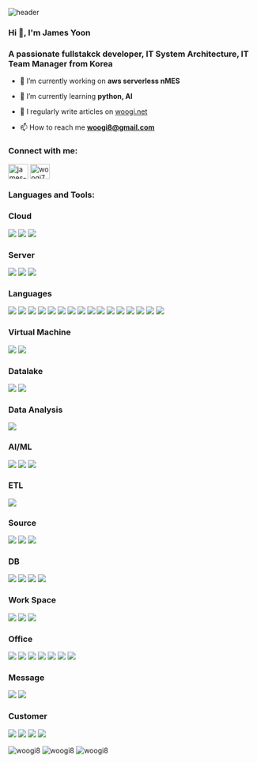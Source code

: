 
![header](https://capsule-render.vercel.app/api?type=wave&color=auto&height=300&section=header&text=woogi%20GitHub&fontSize=90)


<h3 align="left">Hi 👋, I'm James Yoon</h3>
<h3 align="left">A passionate fullstakck developer, IT System Architecture, IT Team Manager from Korea</h3>

- 🔭 I’m currently working on **aws serverless nMES**

- 🌱 I’m currently learning **python, AI**

- 📝 I regularly write articles on [woogi.net](woogi.net)

- 📫 How to reach me **woogi8@gmail.com**


<h3 align="left">Connect with me:</h3>
<p align="left">
<a href="https://www.linkedin.com/in/james-yoon-9aa3a6263/" target="blank"><img align="center" src="https://raw.githubusercontent.com/rahuldkjain/github-profile-readme-generator/master/src/images/icons/Social/linked-in-alt.svg" alt="james-yoon" height="30" width="40" /></a>
<a href="https://instagram.com/woogi7" target="blank"><img align="center" src="https://raw.githubusercontent.com/rahuldkjain/github-profile-readme-generator/master/src/images/icons/Social/instagram.svg" alt="woogi7" height="30" width="40" /></a>
</p>
</p>
</p>

<h3 align="left">Languages and Tools:</h3>
 <h3 align="left">Cloud</h3>
<p>
<img src="https://img.shields.io/badge/aws-232F3E?style=plastic&logo=amazonaws&logoColor=white">
<img src="https://img.shields.io/badge/AWS Lambda-FF9900?style=plastic&logo=AWS Lambda&logoColor=white">
<img src="https://img.shields.io/badge/Amazon S3-569A31?style=plastic&logo=Amazon S3&logoColor=white"> 
</p>

  <h3 align="left">Server</h3>
  <p>
   <img src="https://img.shields.io/badge/Amazon EC2-FF9900?style=plastic&logo=Amazon EC2&logoColor=white"> 
   <img src="https://img.shields.io/badge/Linux-FCC624?style=plastic&logo=linux&logoColor=white"> 
   <img src="https://img.shields.io/badge/CentOS-262577?style=plastic&logo=centos&logoColor=white"> 
 </p>
 
<h3 align="left">Languages</h3>
<p>
<img src="https://img.shields.io/badge/vue.js-4FC08D?style=plastic&logo=vuedotjs&logoColor=white"> 
<img src="https://img.shields.io/badge/Node.js-339933?style=plastic&logo=nodedotjs&logoColor=white"> 
<img src="https://img.shields.io/badge/npm-CB3837?style=plastic&logo=npm&logoColor=white"> 
<img src="https://img.shields.io/badge/csharp-512BD4?style=plastic&logo=csharp&logoColor=white"> 
 <img src="https://img.shields.io/badge/C-A8B9CC?style=plastic&logo=C&logoColor=white"> 
 <img src="https://img.shields.io/badge/C++-00599C?style=plastic&logo=cplusplus&logoColor=white"> 
  <img src="https://img.shields.io/badge/.NET-512BD4?style=plastic&logo=.NET&logoColor=white"> 
 <img src="https://img.shields.io/badge/Figma-F24E1E?style=plastic&logo=Figma&logoColor=white"> 
 <img src="https://img.shields.io/badge/Flask-000000?style=plastic&logo=Flask&logoColor=white"> 
<img src="https://img.shields.io/badge/devexpress-FF7200?style=plastic&logo=devexpress&logoColor=white"> 
 <img src="https://img.shields.io/badge/visualbasic-512BD4?style=plastic&logo=visualbasic&logoColor=white"> 
 <img src="https://img.shields.io/badge/MS Visual Studio-5C2D91?style=plastic&logo=visualstudio&logoColor=white"> 
 <img src="https://img.shields.io/badge/MS visual Studio Code-007ACC?style=plastic&logo=visualstudiocode&logoColor=white">  
 <img src="https://img.shields.io/badge/Jupyter-F37626?style=plastic&logo=jupyter&logoColor=white">  
 <img src="https://img.shields.io/badge/PyCharm-000000?style=plastic&logo=pycharm&logoColor=white">  
 <img src="https://img.shields.io/badge/python-3776AB?style=plastic&logo=python&logoColor=white"> 
</p>
 
 
 <h3 align="left">Virtual Machine</h3>
 <p>
  <img src="https://img.shields.io/badge/VMware-607078?style=plastic&logo=vmware&logoColor=white"> 
  <img src="https://img.shields.io/badge/virtualbox-183A61?style=plastic&logo=virtualbox&logoColor=white"> 
 </p>
 


 <h3 align="left">Datalake</h3>
 <p>
  <img src="https://img.shields.io/badge/snowflake-29B5E8?style=plastic&logo=snowflake&logoColor=white"> 
  <img src="https://img.shields.io/badge/aws Redshift-8C4FFF?style=plastic&logo=Amazon Redshift&logoColor=white"> 
 </p>
 
<h3 align="left">Data Analysis</h3>  
<p>
<img src="https://img.shields.io/badge/tableau-E97627?style=plastic&logo=tableau&logoColor=white"> 
</p>
 
<h3 align="left">AI/ML</h3> 
<p>
 <img src="https://img.shields.io/badge/pytorch-EE4C2C?style=plastic&logo=pytorch&logoColor=white"> 
 <img src="https://img.shields.io/badge/NumPy-013243?style=plastic&logo=numpy&logoColor=white"> 
 <img src="https://img.shields.io/badge/Scikit-F7931E?style=plastic&logo=scikitlearn&logoColor=white"> 
</p>

<h3 align="left">ETL</h3> 
<p>
 <img src="https://img.shields.io/badge/informatica-FF4D00?style=plastic&logo=informatica&logoColor=white"> 
</p>
 
<h3 align="left">Source</h3>
<p>
 <img src="https://img.shields.io/badge/github-181717?style=plastic&logo=github&logoColor=white"> 
 <img src="https://img.shields.io/badge/MS Sourcesafe-181717?style=plastic&logo=&logoColor=white"> 
 <img src="https://img.shields.io/badge/SVN-181717?style=plastic&logo=&logoColor=white"> 
</p>

<h3 align="left">DB</h3>
<p>
 <img src="https://img.shields.io/badge/oracle-F80000?style=plastic&logo=oracle&logoColor=white"> 
 <img src="https://img.shields.io/badge/mysql-4479A1?style=plastic&logo=mysql&logoColor=white"> 
 <img src="https://img.shields.io/badge/mariadb-3545?style=plastic&logo=mariadb&logoColor=white"> 
 <img src="https://img.shields.io/badge/dbeaver-382923?style=plastic&logo=dbeaver&logoColor=white"> 
</p>

<h3 align="left">Work Space</h3>
<p>
 <img src="https://img.shields.io/badge/zendesk-03363D?style=plastic&logo=zendesk&logoColor=white"> 
 <img src="https://img.shields.io/badge/Notion-000000?style=plastic&logo=Notion&logoColor=white"> 
 <img src="https://img.shields.io/badge/MS Loop-181717?style=plastic&logo=&logoColor=white"> 
</p>

<h3 align="left">Office</h3>
<p>
 <img src="https://img.shields.io/badge/Gmail-EA4335?style=plastic&logo=Gmail&logoColor=white"> 
 <img src="https://img.shields.io/badge/MS outlook-0078D4?style=plastic&logo=microsoftoutlook&logoColor=white"> 
 <img src="https://img.shields.io/badge/MS powerpoint-B7472A?style=plastic&logo=microsoftpowerpoint&logoColor=white"> 
 <img src="https://img.shields.io/badge/MS sharepoint-0078D4?style=plastic&logo=microsoftsharepoint&logoColor=white"> 
 <img src="https://img.shields.io/badge/MS Access-A4373A?style=plastic&logo=Microsoft Access&logoColor=white"> 
 <img src="https://img.shields.io/badge/MS sqlserver-CC2927?style=plastic&logo=microsoftsqlserver&logoColor=white">
 <img src="https://img.shields.io/badge/MS onenote-7719AA?style=plastic&logo=microsoftonenote&logoColor=white"> 
</p>
 
<h3 align="left">Message</h3>
<p>
 <img src="https://img.shields.io/badge/Slack-4A154B?style=plastic&logo=Slack&logoColor=white"> 
 <img src="https://img.shields.io/badge/MS teams-6264A7?style=plastic&logo=microsoftteams&logoColor=white"> 
</p>

<h3 align="left">Customer</h3>
<p>
 <img src="https://img.shields.io/badge/SAMSUNG-1428A0?style=plastic&logo=samsung&logoColor=white"> 
 <img src="https://img.shields.io/badge/Qualcomm-3253DC?style=plastic&logo=qualcomm&logoColor=white"> 
 <img src="https://img.shields.io/badge/NXP-000000?style=plastic&logo=nxp&logoColor=white"> 
 <img src="https://img.shields.io/badge/SONY-FFFFFF?style=plastic&logo=sony&logoColor=white"> 
</p>

<img align="center" src="https://github-readme-stats.vercel.app/api/top-langs?username=woogi8&show_icons=true&locale=en&layout=compact" alt="woogi8" />
<img align="center" src="https://github-readme-stats.vercel.app/api?username=woogi8&show_icons=true&locale=en" alt="woogi8" />
<img align="center" src="https://github-readme-streak-stats.herokuapp.com/?user=woogi8&" alt="woogi8" />


